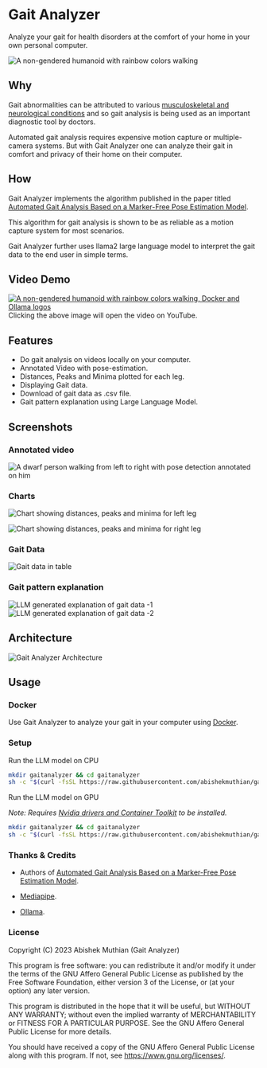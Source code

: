 # Gait Analyzer

Analyze your gait for health disorders at the comfort of your home in your own personal computer.

![A non-gendered humanoid with rainbow colors walking](https://gaitanalyzer.s3.us-east-2.amazonaws.com/logo.png)

## Why

Gait abnormalities can be attributed to various [musculoskeletal and neurological conditions](https://stanfordmedicine25.stanford.edu/the25/gait.html) and so gait analysis is being used as an important diagnostic tool by doctors.

Automated gait analysis requires expensive motion capture or multiple-camera systems. But with Gait Analyzer one can analyze their gait in comfort and privacy of their home on their computer.

## How

Gait Analyzer implements the algorithm published in the paper titled [Automated Gait Analysis Based on a Marker-Free Pose Estimation Model](https://www.ncbi.nlm.nih.gov/pmc/articles/PMC10384445/).

This algorithm for gait analysis is shown to be as reliable as a motion capture system for most scenarios.

Gait Analyzer further uses llama2 large language model to interpret the gait data to the end user in simple terms.

## Video Demo

[![A non-gendered humanoid with rainbow colors walking, Docker and Ollama logos](https://gaitanalyzer.s3.us-east-2.amazonaws.com/Video_Thumbnail.png)](https://www.youtube.com/watch?v=flt7vQNh-fM)
Clicking the above image will open the video on YouTube.

## Features

- Do gait analysis on videos locally on your computer.
- Annotated Video with pose-estimation.
- Distances, Peaks and Minima plotted for each leg.
- Displaying Gait data.
- Download of gait data as .csv file.
- Gait pattern explanation using Large Language Model.

## Screenshots

### Annotated video

![A dwarf person walking from left to right with pose detection annotated on him](https://gaitanalyzer.s3.us-east-2.amazonaws.com/annotated.gif)

### Charts

![Chart showing distances, peaks and minima for left leg](https://gaitanalyzer.s3.us-east-2.amazonaws.com/chart-1.png)

![Chart showing distances, peaks and minima for right leg](https://gaitanalyzer.s3.us-east-2.amazonaws.com/chart-2.png)

### Gait Data

![Gait data in table](https://gaitanalyzer.s3.us-east-2.amazonaws.com/gait-data.png)

### Gait pattern explanation

![LLM generated explanation of gait data -1](https://gaitanalyzer.s3.us-east-2.amazonaws.com/gait-explanation-1.png)
![LLM generated explanation of gait data -2](https://gaitanalyzer.s3.us-east-2.amazonaws.com/gait-explanation-2.png)

## Architecture

![Gait Analyzer Architecture](https://gaitanalyzer.s3.us-east-2.amazonaws.com/gait-analyzer-architecture.png?nocache=true)

## Usage

### Docker

Use Gait Analyzer to analyze your gait in your computer using [Docker](https://hub.docker.com/repository/docker/abishekmuthian/gaitanalyzer/general).

### Setup

Run the LLM model on CPU

```bash
mkdir gaitanalyzer && cd gaitanalyzer
sh -c "$(curl -fsSL https://raw.githubusercontent.com/abishekmuthian/gaitanalyzer/main/install.sh)"
```

Run the LLM model on GPU

_Note: Requires [Nvidia drivers and Container Toolkit](https://docs.nvidia.com/datacenter/cloud-native/container-toolkit/latest/install-guide.html#installation) to be installed._

```bash
mkdir gaitanalyzer && cd gaitanalyzer
sh -c "$(curl -fsSL https://raw.githubusercontent.com/abishekmuthian/gaitanalyzer/main/install-gpu.sh)"
```

### Thanks & Credits

- Authors of [Automated Gait Analysis Based on a Marker-Free Pose Estimation Model](https://www.ncbi.nlm.nih.gov/pmc/articles/PMC10384445/).

- [Mediapipe](https://github.com/google/mediapipe).

- [Ollama](https://github.com/jmorganca/ollama).

### License

Copyright (C) 2023 Abishek Muthian (Gait Analyzer)

This program is free software: you can redistribute it and/or modify
it under the terms of the GNU Affero General Public License as published
by the Free Software Foundation, either version 3 of the License, or
(at your option) any later version.

This program is distributed in the hope that it will be useful,
but WITHOUT ANY WARRANTY; without even the implied warranty of
MERCHANTABILITY or FITNESS FOR A PARTICULAR PURPOSE. See the
GNU Affero General Public License for more details.

You should have received a copy of the GNU Affero General Public License
along with this program. If not, see <https://www.gnu.org/licenses/>.
